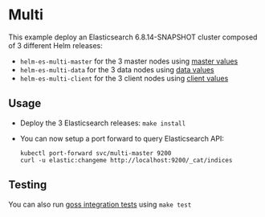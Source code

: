 # Multi

This example deploy an Elasticsearch 6.8.14-SNAPSHOT cluster composed of 3 different Helm
releases:

- `helm-es-multi-master` for the 3 master nodes using [master values][]
- `helm-es-multi-data` for the 3 data nodes using [data values][]
- `helm-es-multi-client` for the 3 client nodes using [client values][]

## Usage

* Deploy the 3 Elasticsearch releases: `make install`

* You can now setup a port forward to query Elasticsearch API:

  ```
  kubectl port-forward svc/multi-master 9200
  curl -u elastic:changeme http://localhost:9200/_cat/indices
  ```

## Testing

You can also run [goss integration tests][] using `make test`


[client values]: https://github.com/elastic/helm-charts/tree/6.8/elasticsearch/examples/multi/client.yaml
[data values]: https://github.com/elastic/helm-charts/tree/6.8/elasticsearch/examples/multi/data.yaml
[goss integration tests]: https://github.com/elastic/helm-charts/tree/6.8/elasticsearch/examples/multi/test/goss.yaml
[master values]: https://github.com/elastic/helm-charts/tree/6.8/elasticsearch/examples/multi/master.yaml
